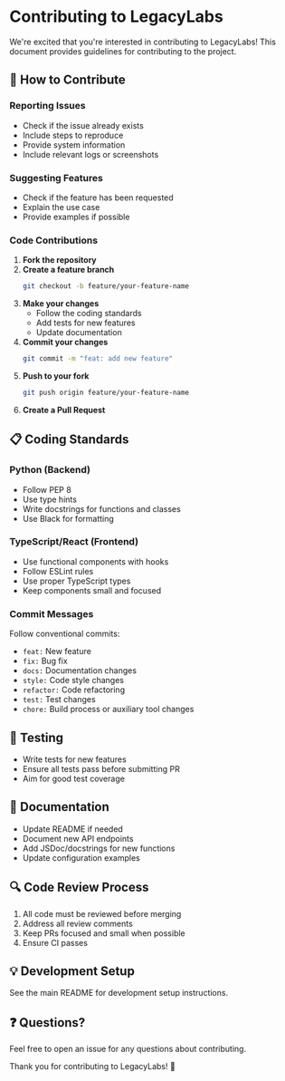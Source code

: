 # Contributing to LegacyLabs

We're excited that you're interested in contributing to LegacyLabs! This document provides guidelines for contributing to the project.

## 🤝 How to Contribute

### Reporting Issues

- Check if the issue already exists
- Include steps to reproduce
- Provide system information
- Include relevant logs or screenshots

### Suggesting Features

- Check if the feature has been requested
- Explain the use case
- Provide examples if possible

### Code Contributions

1. **Fork the repository**
2. **Create a feature branch**
   ```bash
   git checkout -b feature/your-feature-name
   ```
3. **Make your changes**
   - Follow the coding standards
   - Add tests for new features
   - Update documentation
4. **Commit your changes**
   ```bash
   git commit -m "feat: add new feature"
   ```
5. **Push to your fork**
   ```bash
   git push origin feature/your-feature-name
   ```
6. **Create a Pull Request**

## 📋 Coding Standards

### Python (Backend)
- Follow PEP 8
- Use type hints
- Write docstrings for functions and classes
- Use Black for formatting

### TypeScript/React (Frontend)
- Use functional components with hooks
- Follow ESLint rules
- Use proper TypeScript types
- Keep components small and focused

### Commit Messages
Follow conventional commits:
- `feat:` New feature
- `fix:` Bug fix
- `docs:` Documentation changes
- `style:` Code style changes
- `refactor:` Code refactoring
- `test:` Test changes
- `chore:` Build process or auxiliary tool changes

## 🧪 Testing

- Write tests for new features
- Ensure all tests pass before submitting PR
- Aim for good test coverage

## 📝 Documentation

- Update README if needed
- Document new API endpoints
- Add JSDoc/docstrings for new functions
- Update configuration examples

## 🔍 Code Review Process

1. All code must be reviewed before merging
2. Address all review comments
3. Keep PRs focused and small when possible
4. Ensure CI passes

## 💡 Development Setup

See the main README for development setup instructions.

## ❓ Questions?

Feel free to open an issue for any questions about contributing.

Thank you for contributing to LegacyLabs! 🎉
